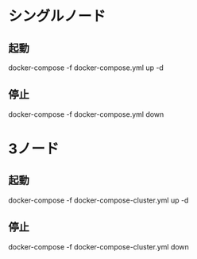 # シングルノード

## 起動
docker-compose -f docker-compose.yml up -d

## 停止
docker-compose -f docker-compose.yml down

# 3ノード

## 起動
docker-compose -f docker-compose-cluster.yml up -d

## 停止
docker-compose -f docker-compose-cluster.yml down

